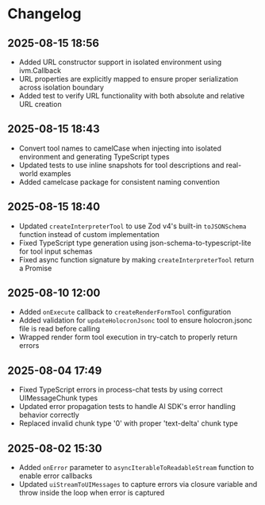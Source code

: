 # Changelog

## 2025-08-15 18:56

- Added URL constructor support in isolated environment using ivm.Callback
- URL properties are explicitly mapped to ensure proper serialization across isolation boundary
- Added test to verify URL functionality with both absolute and relative URL creation

## 2025-08-15 18:43

- Convert tool names to camelCase when injecting into isolated environment and generating TypeScript types
- Updated tests to use inline snapshots for tool descriptions and real-world examples
- Added camelcase package for consistent naming convention

## 2025-08-15 18:40

- Updated `createInterpreterTool` to use Zod v4's built-in `toJSONSchema` function instead of custom implementation
- Fixed TypeScript type generation using json-schema-to-typescript-lite for tool input schemas
- Fixed async function signature by making `createInterpreterTool` return a Promise

## 2025-08-10 12:00

- Added `onExecute` callback to `createRenderFormTool` configuration
- Added validation for `updateHolocronJsonc` tool to ensure holocron.jsonc file is read before calling
- Wrapped render form tool execution in try-catch to properly return errors

## 2025-08-04 17:49

- Fixed TypeScript errors in process-chat tests by using correct UIMessageChunk types
- Updated error propagation tests to handle AI SDK's error handling behavior correctly
- Replaced invalid chunk type '0' with proper 'text-delta' chunk type

## 2025-08-02 15:30

- Added `onError` parameter to `asyncIterableToReadableStream` function to enable error callbacks
- Updated `uiStreamToUIMessages` to capture errors via closure variable and throw inside the loop when error is captured